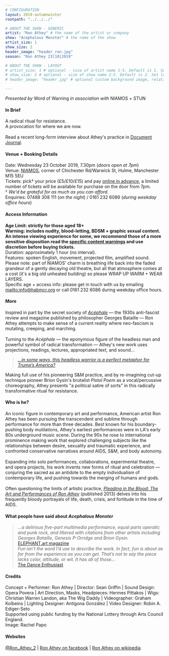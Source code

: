 ```yaml
---
# CONFIGURATION
layout: 2019-autumnwinter
rootpath: "../../../"

# ABOUT THE SHOW - GENERIC
artist: "Ron Athey" # the name of the artist or company
show: "Acephalous Monster" # the name of the show
artist_size: 1
show_size: 2
header_image: "header_ron.jpg"    
season: "Ron Athey 23|10|2019"

# ABOUT THE SHOW - LAYOUT
# artist_size: 1 # optional - size of artist name 1-5. Default is 1. Set longer names to lower values
# show_size: 2 # optional - size of show name 2-5. Default is 2. Set longer names to lower values
# header_image: "header.jpg" # optional custom background image, relative to current page

---
```

*Presented by* Word of Warning *in association with* NIAMOS *+* STUN       
         
#### In Brief      
A radical ritual for resistance.<br>A provocation for where we are now.<br><br>Read a recent long-form interview about Athey's practice in <a href="http://www.documentjournal.com/2019/05/blood-christ-and-shock-value-the-gospel-according-to-ron-athey" target="_blank">Document Journal</a>.                     
         
#### Venue + Booking Details       
Date: Wednesday 23 October 2019, 7.30pm (*doors open at 7pm*)        
Venue: <a href="http://www.niamos.space" target="_blank">NIAMOS</a>, corner of Chichester Rd/Warwick St, Hulme, Manchester M15 5EU          
Tickets: pick† your price (£5/£10/£15) and pay <a href="http://www.wegottickets.com/event/479482" target="_blank">online in advance</a>, a limited number of tickets will be available for purchase on the door from 7pm.<br>† *We'd be grateful for as much as you can afford.*             
Enquiries: 07488 308 111 (*on the night*) / 0161 232 6086 (*during weekday office hours*)          
          
#### Access Information         
**Age Limit: strictly for those aged 18+<br>Warning: includes nudity, blood-letting, BDSM + graphic sexual content. An intense viewing experience for some, we recommend those of a more sensitive disposition read the [specific content warnings](/warnings) and use discretion before buying tickets.**<br>Duration: approximately 1 hour (no interval).<br>Features: spoken English, movement, projected film, amplified sound.<br>Please note: part of NIAMOS' charm is breathing life back into the faded grandeur of a gently decaying old theatre, but all that atmosphere comes at a cost (it's a big old unheated building) so please WRAP UP WARM + WEAR LAYERS.<br>Specific age + access info: please get in touch with us by emailing <mailto:info@habmcr.org> or call 0161 232 6086 during weekday office hours.          
          
#### More         
Inspired in part by the secret society of *<a href="https://en.wikipedia.org/wiki/Ac%C3%A9phale" target="_blank">Acéphale</a>* — the 1930s anti-fascist review and magazine published by philosopher Georges Bataille — Ron Athey attempts to make sense of a current reality where neo-fascism is mutating, creeping, and marching.<br><br>Turning to the *Acéphale* — the eponymous figure of the headless man and powerful symbol of radical transformation — Athey's new work uses projections, readings, lectures, appropriated text, and sound…        
        
>*<a href="http://www.documentjournal.com/2019/05/blood-christ-and-shock-value-the-gospel-according-to-ron-athey" target="_blank">…in some ways, this headless warrior is a perfect metaphor for Trump’s America?</a>*        
        
Making full use of his pioneering S&M practice, and by re-imagining cut-up technique pioneer Brion Gysin's brutalist *Pistol Poem* as a vocal/percussive choreography, Athey presents "a political satire of sorts" in this radically transformative ritual for resistance.          
         
#### Who is he?        
An iconic figure in contemporary art and performance, American artist Ron Athey has been pursuing the transcendent and sublime through performance for more than three decades. Best known for his boundary-pushing body mutilations, Athey's earliest performances were in LA's early 80s underground music scene. During the 90s he rose to international prominence making work that explored challenging subjects like the relationships between desire, sexuality and traumatic experience, and confronted conservative narratives around AIDS, S&M, and body autonomy.<br><br>Expanding into solo performances, collaborations, experimental theatre, and opera projects, his work invents new forms of ritual and celebration — conjuring the sacred as an antidote to the empty individualism of contemporary life, and pushing towards the merging of humans and gods.<br><br>Often questioning the limits of artistic practice, *<a href="http://www.thisisliveart.co.uk/publishing/pleading-in-the-blood-the-art-of-ron-athey" target="_blank">Pleading in the Blood: The Art and Performances of Ron Athey</a>* (published 2013) delves into his frequently bloody portrayals of life, death, crisis, and fortitude in the time of AIDS.           
         
#### What people have said about *Acephalous Monster*         
>*…a delirious five-part multimedia performance, equal parts operatic and punk rock, and littered with citations from other artists including Georges Bataille, Genesis P-Orridge and Brion Gysin.*<br><a href="http://elephant.art/notorious-performance-artist-ron-athey-secret-societies-apocalypse" target="_blank">ELEPHANT.art magazine</a><br>*Fun isn’t the word I’d use to describe the work. In fact, fun is about as far from the experience as you can get. That’s not to say the piece lacks color, attitude, or wit. It has all of those…*<br><a href="https://www.dance-enthusiast.com/features/impressionsreviews/view/Ron-Atheys-Acphalous-Monster-Performance-Space-New-York" target="_blank">The Dance Enthusiast</a>     
        
#### Credits          
Concept + Performer: Ron Athey | Director: Sean Griffin | Sound Design: Opera Povera | Art Direction, Masks, Headpieces: Hermes Pittakos | Wigs: Christian Warren Landon, aka The Wig Daddy | Videographer: Graham Kolbeins | Lighting Designer: Antígona González | Video Designer: Robin A. Ediger-Seto<br>Supported using public funding by the National Lottery through Arts Council England.<br>Image: Rachel Papo         
          
#### Websites          
<a href="http://twitter.com/Ron_Athey_2" target="_blank">@Ron_Athey_2</a> | <a href="http://www.facebook.com/Ron-Athey-203769179788311" target="_blank">Ron Athey on facebook</a> | <a href="http://en.wikipedia.org/wiki/Ron_Athey" target="_blank">Ron Athey on wikipedia</a>

